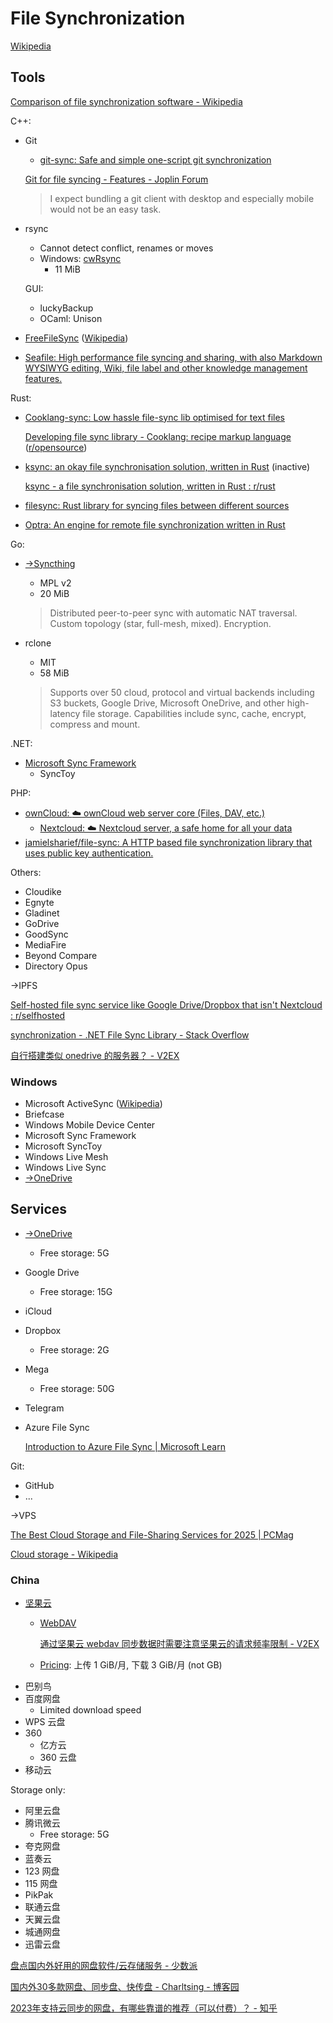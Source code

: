 # File Synchronization
[Wikipedia](https://en.wikipedia.org/wiki/File_synchronization)

## Tools
[Comparison of file synchronization software - Wikipedia](https://en.wikipedia.org/wiki/Comparison_of_file_synchronization_software)

C++:
- Git
  - [git-sync: Safe and simple one-script git synchronization](https://github.com/simonthum/git-sync)

  [Git for file syncing - Features - Joplin Forum](https://discourse.joplinapp.org/t/git-for-file-syncing/9474)
  > I expect bundling a git client with desktop and especially mobile would not be an easy task.

- rsync
  - Cannot detect conflict, renames or moves
  - Windows: [cwRsync](https://itefix.net/cwrsync)
    - 11 MiB

  GUI:
  - luckyBackup
  - OCaml: Unison

- [FreeFileSync](https://freefilesync.org/) ([Wikipedia](https://en.wikipedia.org/wiki/FreeFileSync))
- [Seafile: High performance file syncing and sharing, with also Markdown WYSIWYG editing, Wiki, file label and other knowledge management features.](https://github.com/haiwen/seafile)

Rust:
- [Cooklang-sync: Low hassle file-sync lib optimised for text files](https://github.com/cooklang/cooklang-sync)

  [Developing file sync library - Cooklang: recipe markup language](https://cooklang.org/blog/06-developing-file-sync-library/) ([r/opensource](https://www.reddit.com/r/opensource/comments/1h9jai4/developing_a_filesync_library/))

- [ksync: an okay file synchronisation solution, written in Rust](https://github.com/jcbsnclr/ksync) (inactive)

  [ksync - a file synchronisation solution, written in Rust : r/rust](https://www.reddit.com/r/rust/comments/15gns3t/ksync_a_file_synchronisation_solution_written_in/)

- [filesync: Rust library for syncing files between different sources](https://github.com/mistodon/filesync)
- [Optra: An engine for remote file synchronization written in Rust](https://github.com/dyule/optra)

Go:
- [→Syncthing](Syncthing.md)
  - MPL v2
  - 20 MiB

  > Distributed peer-to-peer sync with automatic NAT traversal. Custom topology (star, full-mesh, mixed). Encryption.

- rclone
  - MIT
  - 58 MiB

  > Supports over 50 cloud, protocol and virtual backends including S3 buckets, Google Drive, Microsoft OneDrive, and other high-latency file storage. Capabilities include sync, cache, encrypt, compress and mount.

.NET:
- [Microsoft Sync Framework](https://learn.microsoft.com/en-us/previous-versions/sql/synchronization/mt490616(v=msdn.10)?redirectedfrom=MSDN)
  - SyncToy

PHP:
- [ownCloud: :cloud: ownCloud web server core (Files, DAV, etc.)](https://github.com/owncloud/core)
  - [Nextcloud: ☁️ Nextcloud server, a safe home for all your data](https://github.com/nextcloud/server)
- [jamielsharief/file-sync: A HTTP based file synchronization library that uses public key authentication.](https://github.com/jamielsharief/file-sync)

Others:
- Cloudike
- Egnyte
- Gladinet
- GoDrive
- GoodSync
- MediaFire
- Beyond Compare
- Directory Opus

→IPFS

[Self-hosted file sync service like Google Drive/Dropbox that isn't Nextcloud : r/selfhosted](https://www.reddit.com/r/selfhosted/comments/wzjuqk/selfhosted_file_sync_service_like_google/)

[synchronization - .NET File Sync Library - Stack Overflow](https://stackoverflow.com/questions/150397/net-file-sync-library)

[自行搭建类似 onedrive 的服务器？ - V2EX](https://www.v2ex.com/t/824080)

### Windows
- Microsoft ActiveSync ([Wikipedia](https://en.wikipedia.org/wiki/ActiveSync))
- Briefcase
- Windows Mobile Device Center
- Microsoft Sync Framework
- Microsoft SyncToy
- Windows Live Mesh
- Windows Live Sync
- [→OneDrive](OneDrive.md)

## Services
- [→OneDrive](OneDrive.md)
  - Free storage: 5G
- Google Drive
  - Free storage: 15G
- iCloud
- Dropbox
  - Free storage: 2G
- Mega
  - Free storage: 50G
- Telegram
- Azure File Sync

  [Introduction to Azure File Sync | Microsoft Learn](https://learn.microsoft.com/en-us/azure/storage/file-sync/file-sync-introduction)

Git:
- GitHub
- ...

→VPS

[The Best Cloud Storage and File-Sharing Services for 2025 | PCMag](https://www.pcmag.com/picks/the-best-cloud-storage-and-file-sharing-services)

[Cloud storage - Wikipedia](https://en.wikipedia.org/wiki/Cloud_storage)

### China
- [坚果云](https://www.jianguoyun.com/)
  - [WebDAV](https://help.jianguoyun.com/?p=2064)

    [通过坚果云 webdav 同步数据时需要注意坚果云的请求频率限制 - V2EX](https://www.v2ex.com/t/722770)
  - [Pricing](https://www.jianguoyun.com/s/pricing): 上传 1 GiB/月, 下载 3 GiB/月 (not GB)
- 巴别鸟
- 百度网盘
  - Limited download speed
- WPS 云盘
- 360
  - 亿方云
  - 360 云盘
- 移动云

Storage only:
- 阿里云盘
- 腾讯微云
  - Free storage: 5G
- 夸克网盘
- 蓝奏云
- 123 网盘
- 115 网盘
- PikPak
- 联通云盘
- 天翼云盘
- 城通网盘
- 迅雷云盘

[盘点国内外好用的网盘软件/云存储服务 - 少数派](https://sspai.com/post/77602)

[国内外30多款网盘、同步盘、快传盘 - Charltsing - 博客园](https://www.cnblogs.com/Charltsing/p/18290832/OnlineDisk)

[2023年支持云同步的网盘，有哪些靠谱的推荐（可以付费）？ - 知乎](https://www.zhihu.com/question/515399277)
